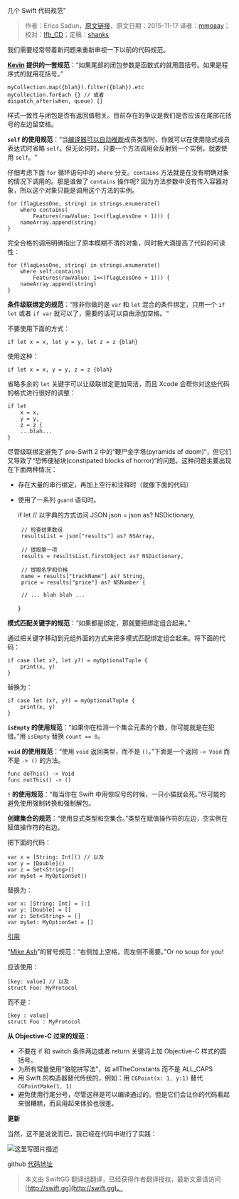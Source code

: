 几个 Swift 代码规范"

> 作者：Erica Sadun，[原文链接](http://ericasadun.com/2015/11/17/a-handful-of-swift-style-rules-swiftlang/)，原文日期：2015-11-17
> 译者：[mmoaay](http://www.jianshu.com/u/2d46948e84e3)；校对：[lfb_CD](http://weibo.com/lfbWb)；定稿：[shanks](http://codebuild.me/)
  









我们需要经常带着新问题来重新审视一下以前的代码规范。



**[Kevin](http://twitter.com/Eridius) 提供的一套规范**：“如果尾部的闭包参数是函数式的就用圆括号。如果是程序式的就用花括号。”

    myCollection.map({blah}).filter({blah}).etc
    myCollection.forEach {} // 或者 
    dispatch_after(when, queue) {}

样式一致性与闭包是否有返回值相关。目前存在的争议是我们是否应该在尾部花括号的左边留空格。

**`self` 的使用规范**：“当[编译器可以自动推断](http://ericasadun.com/2015/04/21/swift-occams-code-razor/)成员类型时，你就可以在使用隐式成员表达式时省略 `self`。但无论何时，只要一个方法调用会反射到一个实例，就要使用 `self`。“

仔细考虑下面 `for` 循环语句中的 `where` 分支。`contains` 方法就是在没有明确对象的情况下调用的。那是谁做了 `contains` 操作呢? 因为方法参数中没有传入容器对象，所以这个对象只能是调用这个方法的实例。

    for (flagLessOne, string) in strings.enumerate() 
        where contains(
            Features(rawValue: 1<<(flagLessOne + 1))) {
        nameArray.append(string)
    }

完全合格的调用明确指出了原本模糊不清的对象，同时极大滴提高了代码的可读性：

    for (flagLessOne, string) in strings.enumerate() 
        where self.contains(
            Features(rawValue: 1<<(flagLessOne + 1))) {
        nameArray.append(string)
    }

**条件级联绑定的规范**：“除非你做的是 `var` 和 `let` 混合的条件绑定，只用一个 `if let` 或者 `if var` 就可以了，需要的话可以自由添加空格。“

不要使用下面的方式：

    if let x = x, let y = y, let z = z {blah}

使用这种：

    if let x = x, y = y, z = z {blah}

省略多余的 `let` 关键字可以让级联绑定更加简洁，而且 Xcode 会帮你对这些代码的格式进行很好的调整：

    if let
        x = x,
        y = y,
        z = z {
        ...blah...
    }

尽管级联绑定避免了 pre-Swift 2 中的“鞭尸金字塔(pyramids of doom)“，但它们又导致了“恐怖便秘块(constipated blocks of horror)“的问题。这种问题主要出现在下面两种情况：

 - 存在大量的串行绑定，再加上空行和注释时（就像下面的代码）
 - 使用了一系列 `guard` 语句时。

    if let
        // 以字典的方式访问 JSON 
        json = json as? NSDictionary,
    
        // 检查结果数组
        resultsList = json["results"] as? NSArray,
    
        // 提取第一项
        results = resultsList.firstObject as? NSDictionary,
    
        // 提取名字和价格
        name = results["trackName"] as? String, 
        price = results["price"] as? NSNumber {
    
        // ... blah blah ...
      }

**模式匹配关键字的规范**：“如果都是绑定，那就要把绑定组合起来。”

通过把关键字移动到元组外面的方式来把多模式匹配绑定组合起来。将下面的代码：

    if case (let x?, let y?) = myOptionalTuple {
        print(x, y)
    }

替换为：

    if case let (x?, y?) = myOptionalTuple {
        print(x, y)
    }

**`isEmpty` 的使用规范**：“如果你在检测一个集合元素的个数，你可能就是在犯错。”用 `isEmpty` 替换 `count == 0`。

**`void` 的使用规范**：“使用 `void` 返回类型，而不是 `()`。”下面是一个返回 `-> Void` 而不是 `-> ()` 的方法。

    func doThis() -> Void 
    func notThis() -> ()

**`!` 的使用规范**：“每当你在 Swift 中用惊叹号的时候，一只小猫就会死。”尽可能的避免使用强制转换和强制解包。

**创建集合的规范**：“使用显式类型和空集合。”类型在赋值操作符的左边，空实例在赋值操作符的右边。

把下面的代码：

    var x = [String: Int]() // 以及
    var y = [Double]()
    var z = Set<String>()
    var mySet = MyOptionSet()

替换为：

    var x: [String: Int] = [:]
    var y: [Double] = []
    var z: Set<String> = []
    var mySet: MyOptionSet = []

[引用](https://twitter.com/_jackhl/status/646723367576276992)

“[Mike Ash](http://mikeash.com/)”的冒号规范：“右侧加上空格，而左侧不需要。”Or no soup for you!

应该使用：

    [key: value] // 以及
    struct Foo: MyProtocol

而不是：

    [key : value]
    struct Foo : MyProtocol

**从 Objective-C 过来的规范**：

 - 不要在 if 和 switch 条件两边或者 return 关键词上加 Objective-C 样式的圆括号。
 - 为所有常量使用“骆驼拼写法”，如 allTheConstants 而不是 ALL_CAPS
 - 用 Swift 的构造器替代传统的，例如：用 `CGPoint(x: 1, y:1)` 替代 `CGPointMake(1, 1)`
 - 避免使用行尾分号，尽管这样是可以编译通过的。但是它们会让你的代码看起来很糟糕，而且用起来体验也很差。

**更新**

当然，这不是说说而已，我已经在代码中进行了实践：

![这里写图片描述](https://swift.gg/img/articles/a-handful-of-swift-style-rules-swiftlang/Screen-Shot-2015-11-18-at-10.31.13-AM.png1449449055.5795417)

github [代码地址](https://github.com/erica/testlint)



> 本文由 SwiftGG 翻译组翻译，已经获得作者翻译授权，最新文章请访问 [http://swift.gg](http://swift.gg)。